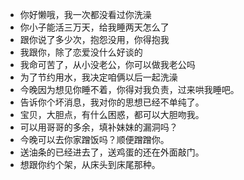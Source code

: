 - 你好懒哦，我一次都没看过你洗澡
- 你小子能活三万天，给我睡两天怎么了
- 跟你说了多少次，抱怨没用，你得抱我
- 我跟你，除了恋爱没什么好谈的
- 我命可苦了，从小没老公，你可以做我老公吗
- 为了节约用水，我决定咱俩以后一起洗澡
- 今晚因为想见你睡不着，你得对我负责，过来哄我睡吧。
- 告诉你个坏消息，我对你的思想已经不单纯了。
- 宝贝，大胆点，有什么困惑，都可以大胆吻我。
- 可以用哥哥的多余，填补妹妹的漏洞吗？
- 今晚可以去你家蹭饭吗？顺便蹭蹭你。
- 送油条的已经进去了，送鸡蛋的还在外面敲门。
- 想跟你约个架，从床头到床尾那种。